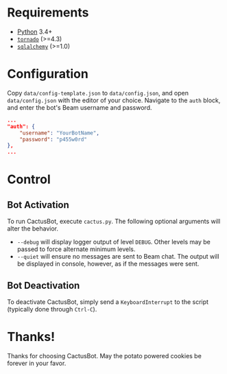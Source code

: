 # Requirements

* [Python](https://www.python.org/) 3.4+
* [`tornado`](https://www.tornadoweb.org/) (>=4.3)
* [`sqlalchemy`](https://www.sqlalchemy.org/) (>=1.0)

# Configuration

Copy `data/config-template.json` to `data/config.json`, and open `data/config.json` with the editor of your choice. Navigate to the `auth` block, and enter the bot's Beam username and password.

```json
...
"auth": {
    "username": "YourBotName",
    "password": "p455w0rd"
},
...
```

# Control

## Bot Activation

To run CactusBot, execute `cactus.py`. The following optional arguments will alter the behavior.
- `--debug` will display logger output of level `DEBUG`. Other levels may be passed to force alternate minimum levels.
- `--quiet` will ensure no messages are sent to Beam chat. The output will be displayed in console, however, as if the messages were sent.

## Bot Deactivation

To deactivate CactusBot, simply send a `KeyboardInterrupt` to the script (typically done through `Ctrl-C`).

# Thanks!
Thanks for choosing CactusBot. May the potato powered cookies be forever in your favor.
